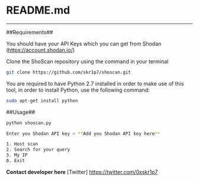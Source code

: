 # README.md
---------------------
##Requirements##

You should have your API Keys which you can get from Shodan (https://account.shodan.io/) 


Clone the ShoScan repository using the command in your terminal

```bash
git clone https://github.com/skr1p7/shoscan.git
```

You are required to have Python 2.7 installed in order to make use of this tool, in order to install Python, use the following command:

```bash
sudo apt-get install python 
```

##Usage##

```bash
python shoscan.py

Enter you Shodan API key > **Add you Shodan API key here**

1. Host scan
2. Search for your query
3. My IP
0. Exit
```

**Contact developer here**
[Twitter] https://twitter.com/0xskr1p7
